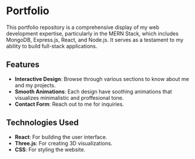 # Portfolio

This portfolio repository is a comprehensive display of my web development expertise, particularly in the MERN Stack, which includes MongoDB, Express.js, React, and Node.js. It serves as a testament to my ability to build full-stack applications.

## Features

- **Interactive Design**: Browse through various sections to know about me and my projects.
- **Smooth Animations**: Each design have soothing animations that visualizes minimalistic and proffesional tone.
- **Contact Form**: Reach out to me for inquiries.

## Technologies Used

- **React**: For building the user interface.
- **Three.js**: For creating 3D visualizations.
- **CSS**: For styling the website.
